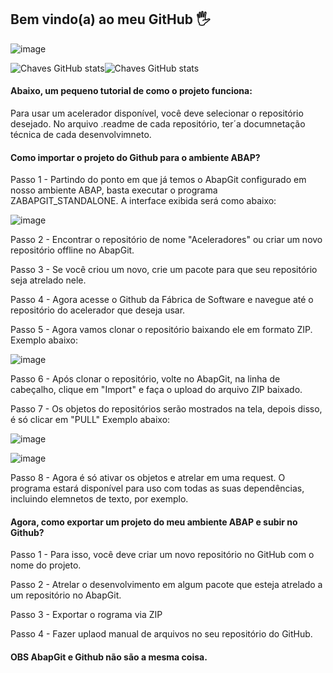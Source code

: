 

## Bem vindo(a) ao meu GitHub 🖐️


![image](https://github.com/anachavesrs/anachavesrs/assets/93927006/f0b8509c-c3e6-4c8e-a3ab-83733fc29ad6)

![Chaves GitHub stats](https://github-readme-stats.vercel.app/api/top-langs/?username=anachavesrs&layout=compact&langs_count=6&theme=dracula&count_private=true)![Chaves GitHub stats](https://github-readme-stats.vercel.app/api?username=anachavesrs&show_icons=true&theme=dracula&count_private=true)

#### Abaixo, um pequeno tutorial de como o projeto funciona:
Para usar um acelerador disponível, você deve selecionar o repositório desejado.
No arquivo .readme de cada repositório, ter´a documnetação técnica de cada desenvolvimneto.

#### Como importar o projeto do Github para o ambiente ABAP?

Passo 1 - Partindo do ponto em que já temos o AbapGit configurado em nosso ambiente ABAP, basta executar o programa ZABAPGIT_STANDALONE.
A interface exibida será como abaixo: 

![image](https://github.com/anachavesrs/anachavesrs/assets/93927006/a2302c18-3e49-4187-8e4f-f3045562911e)

Passo 2 - Encontrar o repositório de nome "Aceleradores" ou criar um novo repositório offline no AbapGit.

Passo 3 - Se você criou um novo, crie um pacote para que seu repositório seja atrelado nele.

Passo 4 - Agora acesse o Github da Fábrica de Software e navegue até o repositório do acelerador que deseja usar.

Passo 5 - Agora vamos clonar o repositório baixando ele em formato ZIP.
Exemplo abaixo:

![image](https://github.com/anachavesrs/anachavesrs/assets/93927006/dec015f3-fc21-4b9b-b2db-b1cf16f7bf04)

Passo 6 - Após clonar o repositório, volte no AbapGit, na linha de cabeçalho, clique em "Import" e faça o upload do arquivo ZIP baixado.

Passo 7 - Os objetos do repositórios serão mostrados na tela, depois disso, é só clicar em "PULL"
Exemplo abaixo:

![image](https://github.com/anachavesrs/anachavesrs/assets/93927006/79367dc8-8d3e-4909-b389-571bb8a1dcb6)

![image](https://github.com/anachavesrs/anachavesrs/assets/93927006/bc4f1a0c-dba1-4be5-bee9-9d32fa73f2c5)

Passo 8 - Agora é só ativar os objetos e atrelar em uma request. O programa estará disponível para uso com todas as suas dependências, incluindo elemnetos de texto, por exemplo.

#### Agora, como exportar um projeto do meu ambiente ABAP e subir no Github?

Passo 1 - Para isso, você deve criar um novo repositório no GitHub com o nome do projeto.

Passo 2 - Atrelar o desenvolvimento em algum pacote que esteja atrelado a um repositório no AbapGit.

Passo 3 - Exportar o rograma via ZIP

Passo 4 - Fazer uplaod manual de arquivos no seu repositório do GitHub.


#### OBS AbapGit e Github não são a mesma coisa.



















